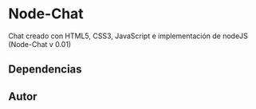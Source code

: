 # Node-Chat

Chat creado con HTML5, CSS3, JavaScript e implementación de nodeJS (Node-Chat v 0.01)


## Dependencias

[Socket.io]:https://github.com/LearnBoost/Socket.IO
[express]:https://github.com/visionmedia/express


## Autor

[@andalm]:https://github.com/andalm



